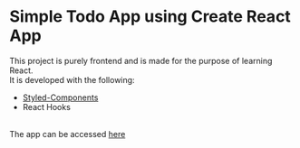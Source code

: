 # Simple Todo App using Create React App

This project is purely frontend and is made for the purpose of learning React. \
It is developed with the following:

* [Styled-Components](https://styled-components.com/)
* React Hooks

\
The app can be accessed [here](https://cra-todo-app.herokuapp.com/)

